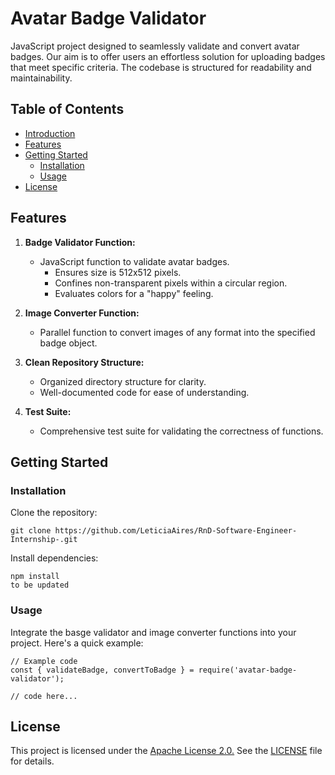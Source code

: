 # Avatar Badge Validator

JavaScript project designed to seamlessly validate and convert avatar badges. Our aim is to offer users an effortless solution for uploading badges that meet specific criteria. The codebase is structured for readability and maintainability.

## Table of Contents

- [Introduction](#avatar-badge-validator)
- [Features](#features)
- [Getting Started](#getting-started)
  - [Installation](#installation)
  - [Usage](#usage)
- [License](#license)

## Features

1. **Badge Validator Function:**
   - JavaScript function to validate avatar badges.
     - Ensures size is 512x512 pixels.
     - Confines non-transparent pixels within a circular region.
     - Evaluates colors for a "happy" feeling.

2. **Image Converter Function:**
   - Parallel function to convert images of any format into the specified badge object.

3. **Clean Repository Structure:**
   - Organized directory structure for clarity.
   - Well-documented code for ease of understanding.

4. **Test Suite:**
   - Comprehensive test suite for validating the correctness of functions.

## Getting Started

### Installation

Clone the repository:

```
git clone https://github.com/LeticiaAires/RnD-Software-Engineer-Internship-.git
````
Install dependencies:
````
npm install
to be updated
````
### Usage
Integrate the basge validator and image converter functions into your project. Here's a quick example:
````
// Example code
const { validateBadge, convertToBadge } = require('avatar-badge-validator');

// code here...
````
## License
This project is licensed under the [Apache License 2.0.](LICENSE) See the [LICENSE](LICENSE) file for details.


